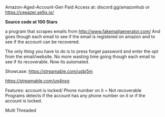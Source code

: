 Amazon-Aged-Account-Gen
Paid Access at: 
discord.gg/amazonhub or https://ceeazer.sellix.io/

**Source code at 100 Stars** 


 a program that scrapes emails from
http://www.fakemailgenerator.com/
And goes though each email to see
if the email is registered on amazon
and to see if the account can be recovered.

 The only thing you have to do is to press forget password
and enter the opt from the email/website.
No more wasting time going though each email to see if
its recoverable. Now its automated.

Showcase:
https://streamable.com/ugbj5m

https://streamable.com/un4nsg

Features:
account is locked/ Phone number on it = Not recoverable
Programs detects if the account has any phone
number on it or if the account is locked.

 Multi Threaded
